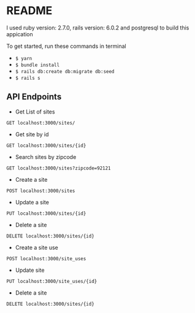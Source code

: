# README

I used ruby version: 2.7.0, rails version: 6.0.2 and postgresql to build this appication

To get started, run these commands in terminal
- `$ yarn`
- `$ bundle install`
- `$ rails db:create db:migrate db:seed`
- `$ rails s`

## API Endpoints
- Get List of sites

`GET localhost:3000/sites/`

- Get site by id

`GET localhost:3000/sites/{id}`

- Search sites by zipcode

`GET localhost:3000/sites?zipcode=92121`

- Create a site

`POST localhost:3000/sites`

- Update a site

`PUT localhost:3000/sites/{id}`

- Delete a site

`DELETE localhost:3000/sites/{id}`

- Create a site use

`POST localhost:3000/site_uses`

- Update site

`PUT localhost:3000/site_uses/{id}`

- Delete a site

`DELETE localhost:3000/sites/{id}`
